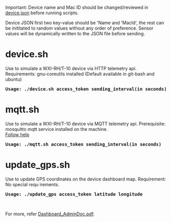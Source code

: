 Important: Device name and Mac ID should be changed/reviewed in [device.json](https://github.com/iotbang/wisense_dashboard_sdk/blob/master/device_scripts/device.json) before running scripts. 

Device JSON first two key-value should be 'Name and 'MacId', the rest can be inititated to random values without any order of preference. Sensor values will be dynamically written to the JSON file before sending.

# device.sh
Use to simulate a WXI-RH/T-10 device via HTTP telemetry api.
Requirements: gnu-coreutils installed (Default available in git-bash and ubuntu)
<pre><b>Usage: ./device.sh access_token sending_interval(in seconds)</b></pre>

# mqtt.sh
Use to simulate a WXI-RH/T-10 device via MQTT telemetry api.
Prerequisite: mosquitto mqtt service installed on the machine.<br>
[Follow help](https://github.com/iotbang/wisense_dashboard_sdk/blob/master/device_scripts/install_mosquitto_mqtt_linux.txt)
<pre><b>Usage: ./mqtt.sh access_token sending_interval(in seconds)</b></pre>

# update_gps.sh
Use to update GPS coordinates on the device dashboard map.
Requirement: No special requ irements.
<pre><b>Usage: ./update_gps access_token latitude longitude</b></pre><br>

For more, refer [Dashboard_AdminDoc.pdf](https://github.com/iotbang/wisense_dashboard_sdk/blob/master/Dashboard_AdminDoc.pdf).
